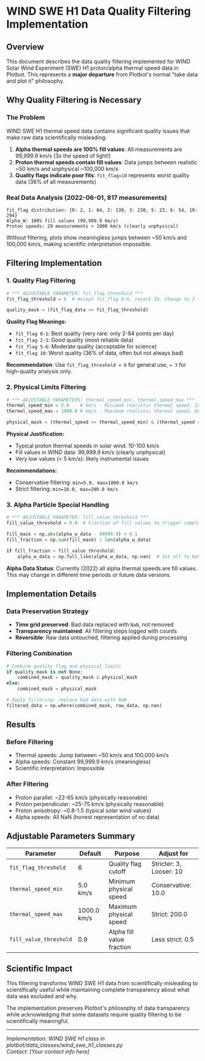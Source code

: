 # WIND SWE H1 Data Quality Filtering Implementation

## Overview

This document describes the data quality filtering implemented for WIND Solar Wind Experiment (SWE) H1 proton/alpha thermal speed data in Plotbot. This represents a **major departure** from Plotbot's normal "take data and plot it" philosophy.

## Why Quality Filtering is Necessary

### The Problem
WIND SWE H1 thermal speed data contains significant quality issues that make raw data scientifically misleading:

1. **Alpha thermal speeds are 100% fill values**: All measurements are 99,999.9 km/s (3x the speed of light!)
2. **Proton thermal speeds contain fill values**: Data jumps between realistic ~50 km/s and unphysical ~100,000 km/s
3. **Quality flags indicate poor fits**: `fit_flag=10` represents worst quality data (36% of all measurements)

### Real Data Analysis (2022-06-01, 817 measurements)
```
fit_flag distribution: {0: 2, 1: 84, 2: 130, 3: 230, 5: 23, 6: 54, 10: 294}
Alpha_W: 100% fill values (99,999.9 km/s)
Proton speeds: 29 measurements > 1000 km/s (clearly unphysical)
```

Without filtering, plots show meaningless jumps between ~50 km/s and 100,000 km/s, making scientific interpretation impossible.

## Filtering Implementation

### 1. Quality Flag Filtering
```python
# *** ADJUSTABLE PARAMETER: fit_flag_threshold ***
fit_flag_threshold = 6  # Accept fit_flag 0-6, reject 10. Change to 3 for stricter filtering.

quality_mask = (fit_flag_data <= fit_flag_threshold)
```

**Quality Flag Meanings:**
- `fit_flag 0-1`: Best quality (very rare: only 2-84 points per day)
- `fit_flag 2-3`: Good quality (most reliable data)  
- `fit_flag 5-6`: Moderate quality (acceptable for science)
- `fit_flag 10`: Worst quality (36% of data, often but not always bad)

**Recommendation**: Use `fit_flag_threshold = 6` for general use, `= 3` for high-quality analysis only.

### 2. Physical Limits Filtering
```python
# *** ADJUSTABLE PARAMETERS: thermal_speed_min, thermal_speed_max ***
thermal_speed_min = 5.0    # km/s - Minimum realistic thermal speed. Increase to 10.0 for stricter filtering.
thermal_speed_max = 1000.0 # km/s - Maximum realistic thermal speed. Decrease to 200.0 for stricter filtering.

physical_mask = (thermal_speed >= thermal_speed_min) & (thermal_speed < thermal_speed_max)
```

**Physical Justification:**
- Typical proton thermal speeds in solar wind: 10-100 km/s
- Fill values in WIND data: 99,999.9 km/s (clearly unphysical)
- Very low values (< 5 km/s): likely instrumental issues

**Recommendations:**
- Conservative filtering: `min=5.0, max=1000.0 km/s`
- Strict filtering: `min=10.0, max=200.0 km/s`

### 3. Alpha Particle Special Handling
```python
# *** ADJUSTABLE PARAMETER: fill_value_threshold ***
fill_value_threshold = 0.9  # Fraction of fill values to trigger complete rejection. Lower to 0.5 for less strict.

fill_mask = np.abs(alpha_w_data - 99999.9) < 0.1
fill_fraction = np.sum(fill_mask) / len(alpha_w_data)

if fill_fraction > fill_value_threshold:
    alpha_w_data = np.full_like(alpha_w_data, np.nan)  # Set all to NaN
```

**Alpha Data Status**: Currently (2022) all alpha thermal speeds are fill values. This may change in different time periods or future data versions.

## Implementation Details

### Data Preservation Strategy
- **Time grid preserved**: Bad data replaced with `NaN`, not removed
- **Transparency maintained**: All filtering steps logged with counts
- **Reversible**: Raw data untouched, filtering applied during processing

### Filtering Combination
```python
# Combine quality flag and physical limits
if quality_mask is not None:
    combined_mask = quality_mask & physical_mask
else:
    combined_mask = physical_mask

# Apply filtering: replace bad data with NaN
filtered_data = np.where(combined_mask, raw_data, np.nan)
```

## Results

### Before Filtering
- Thermal speeds: Jump between ~50 km/s and 100,000 km/s
- Alpha speeds: Constant 99,999.9 km/s (meaningless)
- Scientific interpretation: Impossible

### After Filtering
- Proton parallel: ~22-65 km/s (physically reasonable)
- Proton perpendicular: ~25-75 km/s (physically reasonable)  
- Proton anisotropy: ~0.8-1.5 (typical solar wind values)
- Alpha speeds: All NaN (honest representation of no data)

## Adjustable Parameters Summary

| Parameter | Default | Purpose | Adjust for |
|-----------|---------|---------|------------|
| `fit_flag_threshold` | 6 | Quality flag cutoff | Stricter: 3, Looser: 10 |
| `thermal_speed_min` | 5.0 km/s | Minimum physical speed | Conservative: 10.0 |
| `thermal_speed_max` | 1000.0 km/s | Maximum physical speed | Strict: 200.0 |
| `fill_value_threshold` | 0.9 | Alpha fill value fraction | Less strict: 0.5 |

## Scientific Impact

This filtering transforms WIND SWE H1 data from scientifically misleading to scientifically useful while maintaining complete transparency about what data was excluded and why.

The implementation preserves Plotbot's philosophy of data transparency while acknowledging that some datasets require quality filtering to be scientifically meaningful.

---
*Implementation: WIND SWE H1 class in plotbot/data_classes/wind_swe_h1_classes.py*  
*Contact: [Your contact info here]* 
